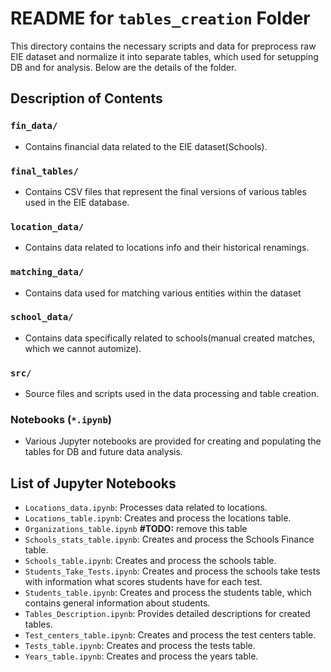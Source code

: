 # README for `tables_creation` Folder

This directory contains the necessary scripts and data for preprocess raw EIE dataset and normalize it into separate tables, which used for setupping DB and for analysis. Below are the details of the folder.

## Description of Contents

### `fin_data/`
- Contains financial data related to the EIE dataset(Schools).

### `final_tables/`
- Contains CSV files that represent the final versions of various tables used in the EIE database.

### `location_data/`
- Contains data related to locations info and their historical renamings.

### `matching_data/`
- Contains data used for matching various entities within the dataset

### `school_data/`
- Contains data specifically related to schools(manual created matches, which we cannot automize).

### `src/`
- Source files and scripts used in the data processing and table creation.

### Notebooks (`*.ipynb`)
- Various Jupyter notebooks are provided for creating and populating the tables for DB and future data analysis.

## List of Jupyter Notebooks

- `Locations_data.ipynb`: Processes data related to locations.
- `Locations_table.ipynb`: Creates and process the locations table.
- `Organizations_table.ipynb`  **#TODO:** remove this table
- `Schools_stats_table.ipynb`: Creates and process the Schools Finance table.
- `Schools_table.ipynb`:  Creates and process the schools table.
- `Students_Take_Tests.ipynb`: Creates and process the schools take tests with information what scores students have for each test.
- `Students_table.ipynb`: Creates and process the students table, which contains general information about students.
- `Tables_Description.ipynb`: Provides detailed descriptions for created tables.
- `Test_centers_table.ipynb`: Creates and process the test centers table.
- `Tests_table.ipynb`:  Creates and process the tests table.
- `Years_table.ipynb`: Creates and process the years table.
